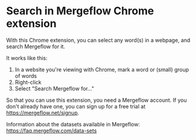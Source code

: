 # Search in Mergeflow Chrome extension
With this Chrome extension, you can select any word(s) in a webpage, and search Mergeflow for it.

It works like this:

1. In a website you're viewing with Chrome, mark a word or (small) group of words
2. Right-click
3. Select "Search Mergeflow for..."

So that you can use this extension, you need a Mergeflow account. If you don't already have one, you can sign up for a free trial at https://mergeflow.net/signup.

Information about the datasets available in Mergeflow:
https://faq.mergeflow.com/data-sets
